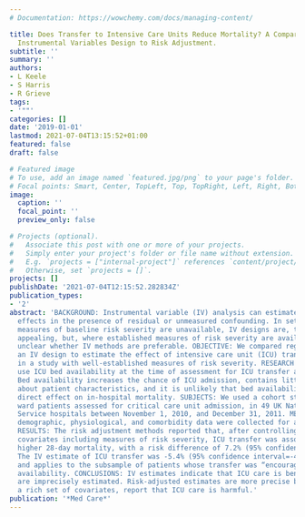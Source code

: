 ```yaml
---
# Documentation: https://wowchemy.com/docs/managing-content/

title: Does Transfer to Intensive Care Units Reduce Mortality? A Comparison of an
  Instrumental Variables Design to Risk Adjustment.
subtitle: ''
summary: ''
authors:
- L Keele
- S Harris
- R Grieve
tags:
- '""'
categories: []
date: '2019-01-01'
lastmod: 2021-07-04T13:15:52+01:00
featured: false
draft: false

# Featured image
# To use, add an image named `featured.jpg/png` to your page's folder.
# Focal points: Smart, Center, TopLeft, Top, TopRight, Left, Right, BottomLeft, Bottom, BottomRight.
image:
  caption: ''
  focal_point: ''
  preview_only: false

# Projects (optional).
#   Associate this post with one or more of your projects.
#   Simply enter your project's folder or file name without extension.
#   E.g. `projects = ["internal-project"]` references `content/project/deep-learning/index.md`.
#   Otherwise, set `projects = []`.
projects: []
publishDate: '2021-07-04T12:15:52.282834Z'
publication_types:
- '2'
abstract: 'BACKGROUND: Instrumental variable (IV) analysis can estimate treatment
  effects in the presence of residual or unmeasured confounding. In settings wherein
  measures of baseline risk severity are unavailable, IV designs are, therefore, particularly
  appealing, but, where established measures of risk severity are available, it is
  unclear whether IV methods are preferable. OBJECTIVE: We compared regression with
  an IV design to estimate the effect of intensive care unit (ICU) transfer on mortality
  in a study with well-established measures of risk severity. RESEARCH DESIGN: We
  use ICU bed availability at the time of assessment for ICU transfer as an instrument.
  Bed availability increases the chance of ICU admission, contains little information
  about patient characteristics, and it is unlikely that bed availability has any
  direct effect on in-hospital mortality. SUBJECTS: We used a cohort study of deteriorating
  ward patients assessed for critical care unit admission, in 49 UK National Health
  Service hospitals between November 1, 2010, and December 31, 2011. MEASURES: Detailed
  demographic, physiological, and comorbidity data were collected for all patients.
  RESULTS: The risk adjustment methods reported that, after controlling for all measured
  covariates including measures of risk severity, ICU transfer was associated with
  higher 28-day mortality, with a risk difference of 7.2% (95% confidence interval=5.3%-9.1%).
  The IV estimate of ICU transfer was -5.4% (95% confidence interval=-47.1% to 36.3%)
  and applies to the subsample of patients whose transfer was “encouraged” by bed
  availability. CONCLUSIONS: IV estimates indicate that ICU care is beneficial but
  are imprecisely estimated. Risk-adjusted estimates are more precise but, even with
  a rich set of covariates, report that ICU care is harmful.'
publication: '*Med Care*'
---
```

